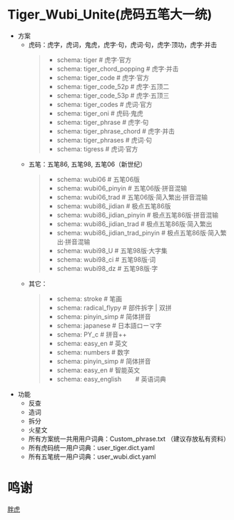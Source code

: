 # Tiger_Wubi_Unite(虎码五笔大一统)  
- 方案
  - 虎码：虎字，虎词，鬼虎，虎字·句，虎词·句，虎字·顶功，虎字·并击
    > - schema: tiger					        # 虎字·官方
    > - schema: tiger_chord_popping		# 虎字·并击
    > - schema: tiger_code				    # 虎字·官方
    > - schema: tiger_code_52p			  # 虎字·五顶二
    > - schema: tiger_code_53p		  	# 虎字·五顶三
    > - schema: tiger_codes			      # 虎词·官方
    > - schema: tiger_oni			      	# 虎码·鬼虎
    > - schema: tiger_phrase		    	# 虎字·句
    > - schema: tiger_phrase_chord		# 虎字·并击
    > - schema: tiger_phrases		    	# 虎词·句
    > - schema: tigress			        	# 虎词·官方
  - 五笔：五笔86, 五笔98, 五笔06（新世纪）
    > - schema: wubi06				        # 五笔06版
    > - schema: wubi06_pinyin			    # 五笔06版·拼音混输
    > - schema: wubi06_trad				    # 五笔06版·简入繁出·拼音混输
    > - schema: wubi86_jidian			    # 极点五笔86版
    > - schema: wubi86_jidian_pinyin	# 极点五笔86版·拼音混输
    > - schema: wubi86_jidian_trad		# 极点五笔86版·简入繁出
    > - schema: wubi86_jidian_trad_pinyin	# 极点五笔86版·简入繁出·拼音混输
    > - schema: wubi98_U				      # 五笔98版·大字集
    > - schema: wubi98_ci				      # 五笔98版·词
    > - schema: wubi98_dz				      # 五笔98版·字
  - 其它：
    > - schema: stroke                # 笔画     
    > - schema: radical_flypy         # 部件拆字 | 双拼
    > - schema: pinyin_simp           # 简体拼音
    > - schema: japanese              # 日本語ローマ字
    > - schema: PY_c					        # 拼音++
    > - schema: easy_en				        # 英文
    > - schema: numbers				        # 数字
    > - schema: pinyin_simp			      # 简体拼音
    > - schema: easy_en               # 智能英文
    > - schema: easy_english          # 英语词典    
- 功能
  - 反查
  - 造词
  - 拆分
  - 火星文
  - 所有方案统一共用用户词典：Custom_phrase.txt （建议存放私有资料）
  - 所有虎码统一用户词典：user_tiger.dict.yaml
  - 所有五笔统一用户词典：user_wubi.dict.yaml

# 鸣谢
  [胖虎](https://github.com/rimeinn/rime-tiger)
    
    
